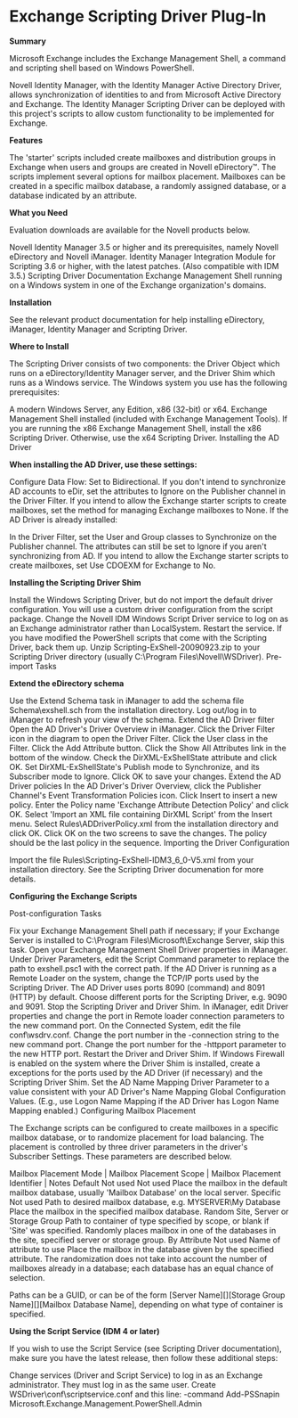 # Exchange Scripting Driver Plug-In
**Summary**

Microsoft Exchange includes the Exchange Management Shell, a command and scripting shell based on Windows PowerShell.

Novell Identity Manager, with the Identity Manager Active Directory Driver, allows synchronization of identities to and from Microsoft Active Directory and Exchange. The Identity Manager Scripting Driver can be deployed with this project's scripts to allow custom functionality to be implemented for Exchange.

**Features**

The 'starter' scripts included create mailboxes and distribution groups in Exchange when users and groups are created in Novell eDirectory™. The scripts implement several options for mailbox placement. Mailboxes can be created in a specific mailbox database, a randomly assigned database, or a database indicated by an attribute.


**What you Need**

Evaluation downloads are available for the Novell products below.

Novell Identity Manager 3.5 or higher and its prerequisites, namely Novell eDirectory and Novell iManager.
Identity Manager Integration Module for Scripting 3.6 or higher, with the latest patches. (Also compatible with IDM 3.5.)
Scripting Driver Documentation
Exchange Management Shell running on a Windows system in one of the Exchange organization's domains.

**Installation**

See the relevant product documentation for help installing eDirectory, iManager, Identity Manager and Scripting Driver.


**Where to Install**

The Scripting Driver consists of two components: the Driver Object which runs on a eDirectory/Identity Manager server, and the Driver Shim which runs as a Windows service. The Windows system you use has the following prerequisites:

A modern Windows Server, any Edition, x86 (32-bit) or x64.
Exchange Management Shell installed (included with Exchange Management Tools).
If you are running the x86 Exchange Management Shell, install the x86 Scripting Driver. Otherwise, use the x64 Scripting Driver.
Installing the AD Driver

**When installing the AD Driver, use these settings:**

Configure Data Flow: Set to Bidirectional. If you don't intend to synchronize AD accounts to eDir, set the attributes to Ignore on the Publisher channel in the Driver Filter.
If you intend to allow the Exchange starter scripts to create mailboxes, set the method for managing Exchange mailboxes to None.
If the AD Driver is already installed:

In the Driver Filter, set the User and Group classes to Synchronize on the Publisher channel. The attributes can still be set to Ignore if you aren't synchronizing from AD.
If you intend to allow the Exchange starter scripts to create mailboxes, set Use CDOEXM for Exchange to No.

**Installing the Scripting Driver Shim**

Install the Windows Scripting Driver, but do not import the default driver configuration. You will use a custom driver configuration from the script package.
Change the Novell IDM Windows Script Driver service to log on as an Exchange administrator rather than LocalSystem. Restart the service.
If you have modified the PowerShell scripts that come with the Scripting Driver, back them up.
Unzip Scripting-ExShell-20090923.zip to your Scripting Driver directory (usually C:\Program Files\Novell\WSDriver).
Pre-import Tasks

**Extend the eDirectory schema**

Use the Extend Schema task in iManager to add the schema file Schema\exshell.sch from the installation directory.
Log out/log in to iManager to refresh your view of the schema.
Extend the AD Driver filter
Open the AD Driver's Driver Overview in iManager.
Click the Driver Filter icon in the diagram to open the Driver Filter.
Click the User class in the Filter. Click the Add Attribute button.
Click the Show All Attributes link in the bottom of the window.
Check the DirXML-ExShellState attribute and click OK.
Set DirXML-ExShellState's Publish mode to Synchronize, and its Subscriber mode to Ignore.
Click OK to save your changes.
Extend the AD Driver policies
In the AD Driver's Driver Overview, click the Publisher Channel's Event Transformation Policies icon.
Click Insert to insert a new policy.
Enter the Policy name 'Exchange Attribute Detection Policy' and click OK.
Select 'Import an XML file containing DirXML Script' from the Insert menu.
Select Rules\ADDriverPolicy.xml from the installation directory and click OK.
Click OK on the two screens to save the changes. The policy should be the last policy in the sequence.
Importing the Driver Configuration

Import the file Rules\Scripting-ExShell-IDM3_6_0-V5.xml from your installation directory. See the Scripting Driver documenation for more details.

**Configuring the Exchange Scripts**

Post-configuration Tasks

Fix your Exchange Management Shell path if necessary; if your Exchange Server is installed to C:\Program Files\Microsoft\Exchange Server, skip this task.
Open your Exchange Management Shell Driver properties in iManager.
Under Driver Parameters, edit the Script Command parameter to replace the path to exshell.psc1 with the correct path.
If the AD Driver is running as a Remote Loader on the system, change the TCP/IP ports used by the Scripting Driver.
The AD Driver uses ports 8090 (command) and 8091 (HTTP) by default. Choose different ports for the Scripting Driver, e.g. 9090 and 9091.
Stop the Scripting Driver and Driver Shim.
In iManager, edit Driver properties and change the port in Remote loader connection parameters to the new command port.
On the Connected System, edit the file conf\wsdrv.conf. Change the port number in the -connection string to the new command port. Change the port number for the -httpport parameter to the new HTTP port.
Restart the Driver and Driver Shim.
If Windows Firewall is enabled on the system where the Driver Shim is installed, create a exceptions for the ports used by the AD Driver (if necessary) and the Scripting Driver Shim.
Set the AD Name Mapping Driver Parameter to a value consistent with your AD Driver's Name Mapping Global Configuration Values. (E.g., use Logon Name Mapping if the AD Driver has Logon Name Mapping enabled.)
Configuring Mailbox Placement

The Exchange scripts can be configured to create mailboxes in a specific mailbox database, or to randomize placement for load balancing. The placement is controlled by three driver parameters in the driver's Subscriber Settings. These parameters are described below.

Mailbox Placement Mode |	Mailbox Placement Scope	| Mailbox Placement Identifier |	Notes
Default	Not used	Not used	Place the mailbox in the default mailbox database, usually 'Mailbox Database' on the local server.
Specific	Not used	Path to desired mailbox database, e.g. MYSERVER\My Database	Place the mailbox in the specified mailbox database.
Random	Site, Server or Storage Group	Path to container of type specified by scope, or blank if 'Site' was specified.	Randomly places mailbox in one of the databases in the site, specified server or storage group.
By Attribute	Not used	Name of attribute to use	Place the mailbox in the database given by the specified attribute.
The randomization does not take into account the number of mailboxes already in a database; each database has an equal chance of selection.

Paths can be a GUID, or can be of the form [Server Name][\][Storage Group Name][\][Mailbox Database Name], depending on what type of container is specified.

**Using the Script Service (IDM 4 or later)**

If you wish to use the Script Service (see Scripting Driver documentation), make sure you have the latest release, then follow these additional steps:

Change services (Driver and Script Service) to log in as an Exchange administrator. They must log in as the same user.
Create WSDriver\conf\scriptservice.conf and this line: -command Add-PSSnapin Microsoft.Exchange.Management.PowerShell.Admin
